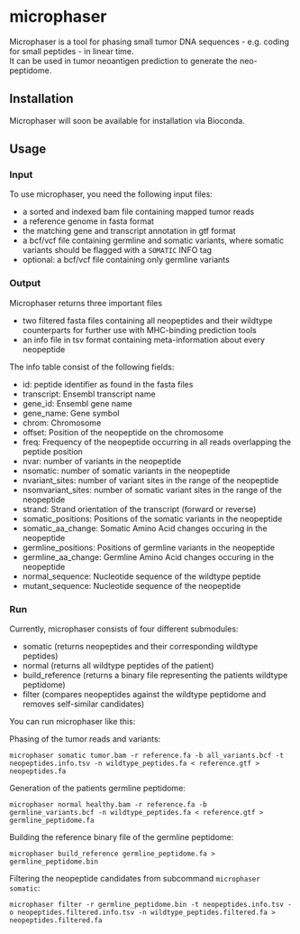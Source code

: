 # microphaser

Microphaser is a tool for phasing small tumor DNA sequences - e.g. coding for small peptides - in linear time.  
It can be used in tumor neoantigen prediction to generate the neo-peptidome.

## Installation

  Microphaser will soon be available for installation via Bioconda.
  
## Usage

### Input
  To use microphaser, you need the following input files:
  
  - a sorted and indexed bam file containing mapped tumor reads
  - a reference genome in fasta format
  - the matching gene and transcript annotation in gtf format
  - a bcf/vcf file containing germline and somatic variants, where somatic variants should be flagged with a ```SOMATIC``` INFO tag
  - optional: a bcf/vcf file containing only germline variants
  
### Output
  Microphaser returns three important files
  - two filtered fasta files containing all neopeptides and their wildtype counterparts for further use with MHC-binding prediction tools
  - an info file in tsv format containing meta-information about every neopeptide
  
  
  The info table consist of the following fields:
  - id: peptide identifier as found in the fasta files
  - transcript: Ensembl transcript name
  - gene_id: Ensembl gene name
  - gene_name: Gene symbol
  - chrom: Chromosome
  - offset: Position of the neopeptide on the chromosome
  - freq: Frequency of the neopeptide occurring in all reads overlapping the peptide position
  - nvar: number of variants in the neopeptide
  - nsomatic: number of somatic variants in the neopeptide
  - nvariant_sites: number of variant sites in the range of the neopeptide
  - nsomvariant_sites: number of somatic variant sites in the range of the neopeptide
  - strand: Strand orientation of the transcript (forward or reverse)
  - somatic_positions: Positions of the somatic variants in the neopeptide
  - somatic_aa_change: Somatic Amino Acid changes occuring in the neopeptide
  - germline_positions: Positions of germline variants in the neopeptide
  - germline_aa_change: Germline Amino Acid changes occuring in the neopeptide
  - normal_sequence: Nucleotide sequence of the wildtype peptide
  - mutant_sequence: Nucleotide sequence of the neopeptide
  
### Run
  
  Currently, microphaser consists of four different submodules:
  - somatic (returns neopeptides and their corresponding wildtype peptides)
  - normal (returns all wildtype peptides of the patient)
  - build_reference (returns a binary file representing the patients wildtype peptidome)
  - filter (compares neopeptides against the wildtype peptidome and removes self-similar candidates)
  
  You can run microphaser like this:
  
  Phasing of the tumor reads and variants:

  ```
  microphaser somatic tumor.bam -r reference.fa -b all_variants.bcf -t neopeptides.info.tsv -n wildtype_peptides.fa < reference.gtf > neopeptides.fa
  ```
  
  Generation of the patients germline peptidome:
  
  ```
  microphaser normal healthy.bam -r reference.fa -b germline_variants.bcf -n wildtype_peptides.fa < reference.gtf > germline_peptidome.fa
  ```
  
  Building the reference binary file of the germline peptidome: 
  
  ```
  microphaser build_reference germline_peptidome.fa > germline_peptidome.bin
  ```

  Filtering the neopeptide candidates from subcommand ```microphaser somatic```: 

  ```
  microphaser filter -r germline_peptidome.bin -t neopeptides.info.tsv -o neopeptides.filtered.info.tsv -n wildtype_peptides.filtered.fa > neopeptides.filtered.fa
  ```
  
  
